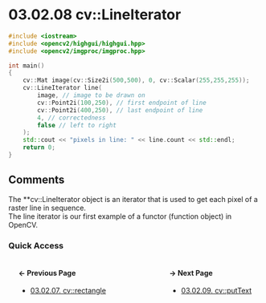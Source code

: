 # 03.02.08 cv::LineIterator

```cxx
#include <iostream>
#include <opencv2/highgui/highgui.hpp>
#include <opencv2/imgproc/imgproc.hpp>

int main()
{
    cv::Mat image(cv::Size2i(500,500), 0, cv::Scalar(255,255,255));
    cv::LineIterator line(
        image, // image to be drawn on
        cv::Point2i(100,250), // first endpoint of line
        cv::Point2i(400,250), // last endpoint of line
        4, // correctedness
        false // left to right
    );
    std::cout << "pixels in line: " << line.count << std::endl;
    return 0;
}

```

## <span title="References: Learning OpenCV 3 - page 164">Comments</span>

The **cv::LineIterator object is an iterator that is used to get each pixel of a raster line in sequence.  
The line iterator is our first example of a functor (function object) in OpenCV.

### Quick Access

<div class="previous_page" style="float:left;margin-left:20px;margin-right:20px">

#### &#8592; Previous Page

* [03.02.07. cv::rectangle](./../../03.operations/02.drawing/07.rectangle.md)

</div>
<div class="next_page" style="float:right;margin-left:20px;margin-right:20px">

#### &#8594; Next Page

* [03.02.09. cv::putText](./../../03.operations/02.drawing/09.puttext.md)

</div>
